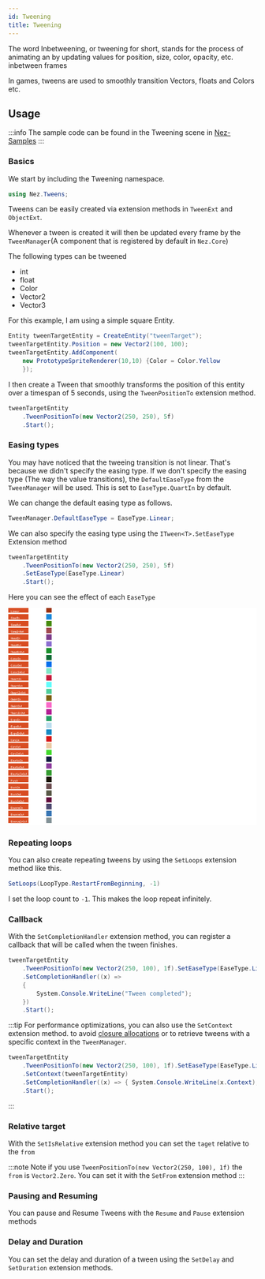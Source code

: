 ```yaml
---
id: Tweening
title: Tweening
---
```


The word Inbetweening, or tweening for short, stands for the process of animating an by updating values for position, size, color, opacity, etc. inbetween frames

In games, tweens are used to smoothly transition Vectors, floats and Colors etc.

## Usage
:::info
The sample code can be found in the Tweening scene in [Nez-Samples](https://github.com/prime31/Nez-Samples)
:::

### Basics

We start by including the Tweening namespace.

```cs
using Nez.Tweens;
```

Tweens can be easily created via extension methods in `TweenExt` and `ObjectExt`.

Whenever a tween is created it will then be updated every frame by the `TweenManager`(A component that is registered by default in `Nez.Core`)

The following types can be tweened
- int
- float
- Color
- Vector2
- Vector3

For this example, I am using a simple square Entity.

```cs
Entity tweenTargetEntity = CreateEntity("tweenTarget");
tweenTargetEntity.Position = new Vector2(100, 100);
tweenTargetEntity.AddComponent(
    new PrototypeSpriteRenderer(10,10) {Color = Color.Yellow
    });
```

I then create a Tween that smoothly transforms the position of this entity over a timespan of 5 seconds, using the `TweenPositionTo` extension method.
```cs
tweenTargetEntity
    .TweenPositionTo(new Vector2(250, 250), 5f)
    .Start(); 
```

### Easing types

You may have noticed that the tweeing transition is not linear.
That's because we didn't specify the easing type.
If we don't specify the easing type (The way the value transitions), the `DefaultEaseType` from the `TweenManager` will be used. This is set to `EaseType.QuartIn` by default.

We can change the default easing type as follows.
```cs
TweenManager.DefaultEaseType = EaseType.Linear;
```

We can also specify the easing type using the `ITween<T>.SetEaseType` Extension method

```cs
tweenTargetEntity
    .TweenPositionTo(new Vector2(250, 250), 5f)
    .SetEaseType(EaseType.Linear)
    .Start(); 
```

Here you can see the effect of each `EaseType`

![Tweening](Images/tweening.gif)

### Repeating loops

You can also create repeating tweens by using the `SetLoops` extension method like this.
```cs
SetLoops(LoopType.RestartFromBeginning, -1)
```

I set the loop count to `-1`. This makes the loop repeat infinitely.

### Callback

With the `SetCompletionHandler` extension method, you can register a callback that will be called when the tween finishes.
```cs
tweenTargetEntity
    .TweenPositionTo(new Vector2(250, 100), 1f).SetEaseType(EaseType.Linear)
    .SetCompletionHandler((x) =>
    {
        System.Console.WriteLine("Tween completed");
    })
    .Start();
```

:::tip 
For performance optimizations, you can also use the `SetContext` extension method. to avoid [closure allocations](https://docs.microsoft.com/en-us/dotnet/csharp/programming-guide/classes-and-structs/local-functions#heap-allocations) or to retrieve tweens with a specific context in the `TweenManager`. 

```cs
tweenTargetEntity
    .TweenPositionTo(new Vector2(250, 100), 1f).SetEaseType(EaseType.Linear)
    .SetContext(tweenTargetEntity)
    .SetCompletionHandler((x) => { System.Console.WriteLine(x.Context); })
    .Start();
```
:::



### Relative target

With the `SetIsRelative` extension method you can set the `taget` relative to the `from`

:::note
Note if you use `TweenPositionTo(new Vector2(250, 100), 1f)` the `from` is `Vector2.Zero`.
You can set it with the `SetFrom` extension method
:::

### Pausing and Resuming
You can pause and Resume Tweens with the `Resume` and `Pause` extension methods

### Delay and Duration
You can set the delay and duration of a tween using the `SetDelay` and `SetDuration` extension methods.
